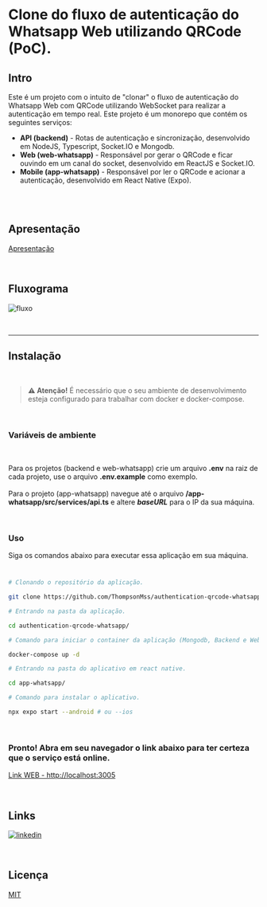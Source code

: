 # Clone do fluxo de autenticação do Whatsapp Web utilizando QRCode (PoC).

## Intro

Este é um projeto com o intuito de "clonar" o fluxo de autenticação do Whatsapp Web com QRCode utilizando WebSocket para realizar a autenticação em tempo real. Este projeto é um monorepo que contém os seguintes serviços:

 - <b>API (backend)</b> - Rotas de autenticação e sincronização, desenvolvido em NodeJS, Typescript, Socket.IO e Mongodb. 
 - <b>Web (web-whatsapp)</b> - Responsável por gerar o QRCode e ficar ouvindo em um canal do socket, desenvolvido em ReactJS e Socket.IO.
 - <b>Mobile (app-whatsapp)</b> - Responsável por ler o QRCode e acionar a autenticação, desenvolvido em React Native (Expo).

<br />

<br />

## Apresentação
[Apresentação](https://user-images.githubusercontent.com/30129295/189149314-db40ce7a-0335-4388-bc28-19884592220b.mp4)

<br />

## Fluxograma

![fluxo](https://user-images.githubusercontent.com/30129295/189148474-edd9e324-ce3f-472c-abcd-05ff545bac72.jpg)

<br />

---------------------------------------------------

## Instalação

<br />

> **⚠️ Atenção!** É necessário que o seu ambiente de desenvolvimento esteja configurado para trabalhar com docker e docker-compose.

<br />

### Variáveis de ambiente

<br />

Para os projetos (backend e web-whatsapp) crie um arquivo **.env** na raiz de cada projeto, use o arquivo **.env.example** como exemplo.
<br />
<br />
Para o projeto (app-whatsapp) navegue até o arquivo **/app-whatsapp/src/services/api.ts** e altere **<i>baseURL</i>** para o IP da sua máquina.


<br />

### Uso

Siga os comandos abaixo para executar essa aplicação em sua máquina.


#

```bash
# Clonando o repositório da aplicação.

git clone https://github.com/ThompsonMss/authentication-qrcode-whatsapp
```

```bash
# Entrando na pasta da aplicação.

cd authentication-qrcode-whatsapp/
```

```bash
# Comando para iniciar o container da aplicação (Mongodb, Backend e Web) com docker-compose.

docker-compose up -d
```

```bash
# Entrando na pasta do aplicativo em react native.

cd app-whatsapp/
```

```bash
# Comando para instalar o aplicativo.

npx expo start --android # ou --ios
```

<br />

### Pronto! Abra em seu navegador o link abaixo para ter certeza que o serviço está online.
[Link WEB - http://localhost:3005](http://localhost:5173/)

<br />
 
## Links
[![linkedin](https://img.shields.io/badge/linkedin-0A66C2?style=for-the-badge&logo=linkedin&logoColor=white)](https://linkedin.com/in/thompson-silva)

<br>

## Licença

[MIT](https://choosealicense.com/licenses/mit/)